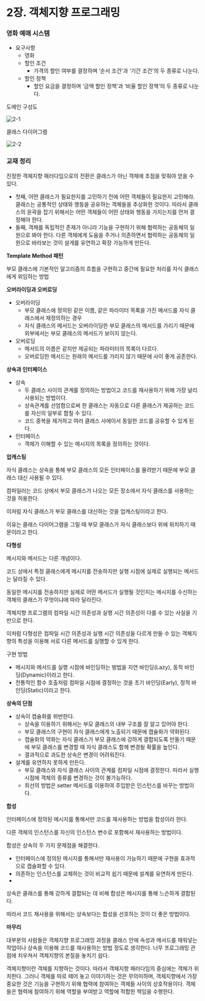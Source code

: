 # 2장. 객체지향 프로그래밍

### 영화 예매 시스템

- 요구사항
    - 영화
    - 할인 조건
        - 가격의 할인 여부를 결정하며 ‘순서 조건'과 ‘기간 조건'의 두 종류로 나눈다.
    - 할인 정책
        - 할인 요금을 결정하며 ‘금액 할인 정책'과 ‘비율 할인 정책’의 두 종류로 나눈다.


도메인 구성도

![2-1](https://github.com/swimming-lab/study-java-object/blob/master/2-movie-reservation/2-1.png)


클래스 다이어그램

![2-2](https://github.com/swimming-lab/study-java-object/blob/master/2-movie-reservation/2-2.png)

### 교재 정리

진정한 객체지향 패러다임으로의 전환은 클래스가 아닌 객체에 초점을 맞춰야 얻을 수 있다.

- 첫째, 어떤 클래스가 필요한지를 고민하기 전에 어떤 객체들이 필요한지 고민해라. 클래스는 공통적인 상태와 행동을 공유하는 객체들을 추상화한 것이다. 따라서 클래스의 윤곽을 잡기 위해서는 어떤 객체들이 어떤 상태와 행동을 가지는지를 먼저 결정해야 한다.
- 둘째, 객체를 독립적인 존재가 아니라 기능을 구현하기 위해 협력하는 공동체의 일원으로 봐야 한다. 다른 객체에게 도움을 주거나 의존하면서 협력하는 공동체의 일원으로 바라보는 것이 설게를 유연하고 확장 가능하게 만든다.

**Template Method 패턴**

부모 클래스에 기본적인 알고리즘의 흐름을 구현하고 중간에 필요한 처리를 자식 클래스에게 위임하는 방법

**오버라이딩과 오버로딩**

- 오버라이딩
    - 부모 클래스에 정의된 같은 이름, 같은 파라미터 목록을 가진 메서드를 자식 클래스에서 재정의하는 경우
    - 자식 클래스의 메서드는 오버라이딩한 부모 클래스의 메서드를 가리기 때문에 외부에서는 부모 클래스의 메서드가 보이지 않는다.
- 오버로딩
    - 메서드의 이름은 같지만 제공되는 파라미터의 목록이 다르다.
    - 오버로딩한 메서드는 원래의 메서드를 가리지 않기 때문에 사이 좋게 공존한다.

**상속과 인터페이스**

- 상속
    - 두 클래스 사이의 관계를 정의하는 방법이고 코드를 재사용하기 위해 가장 널리 사용되는 방법이다.
    - 상속관계를 선엄함으로써 한 클래스는 자동으로 다른 클래스가 제공하는 코드를 자신의 일부로 합칠 수 있다.
    - 코드 중복을 제거하고 여러 클래스 사에이서 동일한 코드를 공유할 수 있게 된다.
- 인터페이스
    - 객체가 이해할 수 있는 메시지의 목록을 정의하는 것이다.


**업캐스팅**

자식 클래스는 상속을 통해 부모 클래스의 모든 인터페이스를 물려받기 때문에 부모 클래스 대신 사용될 수 있다.

컴파일러는 코드 상에서 부모 클래스가 나오는 모든 장소에서 자식 클래스를 사용하는 것을 허용한다.

이처럼 자식 클래스가 부모 클래스를 대신하는 것을 업캐스팅이라고 한다.

이유는 클래스 다이어그램을 그릴 때 부모 클래스가 자식 클래스보다 위에 위치하기 때문이라고 한다.

**다형성**

메시지와 메서드는 다른 개념이다.

코드 상에서 특정 클래스에게 메시지를 전송하지만 실행 시점에 실제로 실행되는 메서드는 달라질 수 있다.

동일한 메시지를 전송하지만 실제로 어떤 메서드가 실행될 것인지는 메시지를 수신하는 객체의 클래스가 무엇이냐에 따라 달라진다.

객체지향 프로그램의 컴파일 시간 의존성과 실행 시간 의존성이 다를 수 있는 사실을 기반으로 한다.

이처럼 다형성은 컴파일 시간 의존성과 실행 시간 의존성을 다르게 만들 수 있는 객체지향의 특성을 이용해 서로 다른 메서드를 실행할 수 있게 한다.

구현 방법

- 메시지와 메서드를 실행 시점에 바인딩하는 벙법을 지연 바인딩(Lazy), 동적 바인딩(Dynamic)이라고 한다.
- 전통적인 함수 호출처럼 컴파일 시점에 결정하는 것을 초기 바인딩(Early), 정적 바인딩(Static)이라고 한다.

**상속의 단점**

- 상속이 캡슐화를 위반한다.
    - 상속을 이용하기 위해서는 부모 클래스의 내부 구조를 잘 알고 있어야 한다.
    - 부모 클래스의 구현이 자식 클래스에게 노출되기 때문에 캡슐화가 약화된다.
    - 캡슐화의 약화는 자식 클래스가 부모 클래스에 강하게 결합되도록 만들기 때문에 부모 클래스를 변경할 때 자식 클래스도 함께 변경될 확률을 높인다.
    - 결과적으로 과도한 상속은 변경이 어려워진다.
- 설계를 유연하지 못하게 만든다.
    - 부모 클래스와 자식 클래스 사이의 관계를 컴파일 시점에 결정한다. 따라서 실행 시점에 객체의 종류를 변경하는 것이 불가능하다.
    - 최선의 방법은 setter 메서드를 이용하여 주입받은 인스턴스를 바꾸는 방법이다.


**합성**

인터페이스에 정의된 메시지를 통해서만 코드를 재사용하는 방법을 합성이라 한다.

다른 객체의 인스턴스를 자신의 인스턴스 변수로 포함해서 재사용하는 방법이다.

합성은 상속의 두 가지 문제점을 해결한다.

- 인터페이스에 정의된 메시지를 통해서만 재사용이 가능하기 때문에 구현을 효과적으로 캡슐화할 수 있다.
- 의존하는 인스턴스를 교체하는 것이 비교적 쉽기 때문에 설계를 유연하게 만든다.
-

상속은 클래스를 통해 강하게 결합되는 데 비해 합성은 메시지를 통해 느슨하게 결합된다.

따라서 코드 재사용을 위해서는 상속보다는 합성을 선호하는 것이 더 좋은 방법이다.

**마무리**

대부분의 사람들은 객체지향 프로그래밍 과정을 클래스 안에 속성과 메서드를 채워넣는 작업이나 상속을 이용해 코드를 재사용하는 방법 정도로 생각한다. 너무 프로그래밍 관점에 치우쳐서 객체지향의 본질을 놓치기 쉽다.

객체지향이란 객체를 지향하는 것이다. 따라서 객체지향 패러다임의 중심에는 객체가 위치한다. 그러니 객체를 따로 떼어 놓고 이야기하는 것은 무의미하며, 객체지향에서 가장 중요한 것은 기능을 구현하기 위해 협력에 참여하는 객체들 사이의 상호작용이다. 객체들은 협력에 참여하기 위해 역할을 부여받고 역할에 적합한 책임을 수행한다.
